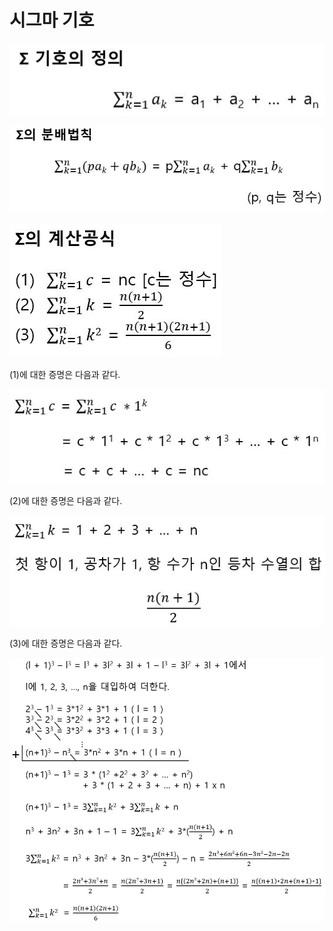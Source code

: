 # 시그마 기호

![](./Figure/Sigma1.JPG)



![](./Figure/Sigma2.JPG)



![](./Figure/Sigma3.JPG)



(1)에 대한 증명은 다음과 같다.

![](./Figure/Sigma4.JPG)



(2)에 대한 증명은 다음과 같다.

![](./Figure/Sigma5.JPG)



(3)에 대한 증명은 다음과 같다.

![](./Figure/Sigma6.JPG)